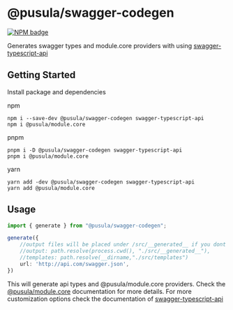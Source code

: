 # @pusula/swagger-codegen

[![NPM badge](https://img.shields.io/npm/v/@pusula/swagger-codegen.svg)](https://www.npmjs.com/package/@pusula/swagger-codegen.core)

Generates swagger types and module.core providers with using [swagger-typescript-api](https://github.com/acacode/swagger-typescript-api)

## Getting Started

Install package and dependencies

npm 
```shell
npm i --save-dev @pusula/swagger-codegen swagger-typescript-api
npm i @pusula/module.core
```

pnpm
```shell
pnpm i -D @pusula/swagger-codegen swagger-typescript-api
pnpm i @pusula/module.core
```

yarn
```shell
yarn add -dev @pusula/swagger-codegen swagger-typescript-api
yarn add @pusula/module.core
```

## Usage

```typescript
import { generate } from "@pusula/swagger-codegen";

generate({
    //output files will be placed under /src/__generated__ if you dont provide a output param
    //output: path.resolve(process.cwd(), "./src/__generated__"),
    //templates: path.resolve(__dirname,"./src/templates")
    url: 'http://api.com/swagger.json',
})
```

This will generate api types and @pusula/module.core providers. 
Check the [@pusula/module.core](https://github.com/PusulaDev/module.core) documentation for more details.
For more customization options check the documentation of [swagger-typescript-api](https://github.com/acacode/swagger-typescript-api)